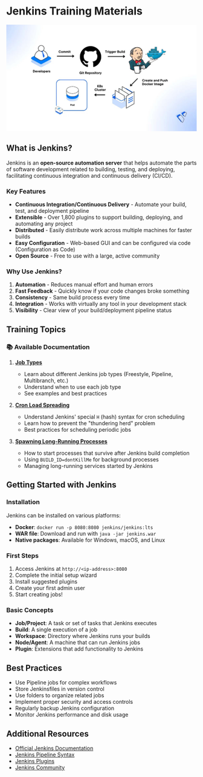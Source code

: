 # Jenkins Training Materials

![Jenkins Logo](./images/jenkins.jpg)

## What is Jenkins?

Jenkins is an **open-source automation server** that helps automate the parts of software development related to building, testing, and deploying, facilitating continuous integration and continuous delivery (CI/CD).

### Key Features
- **Continuous Integration/Continuous Delivery** - Automate your build, test, and deployment pipeline
- **Extensible** - Over 1,800 plugins to support building, deploying, and automating any project
- **Distributed** - Easily distribute work across multiple machines for faster builds
- **Easy Configuration** - Web-based GUI and can be configured via code (Configuration as Code)
- **Open Source** - Free to use with a large, active community

### Why Use Jenkins?
1. **Automation** - Reduces manual effort and human errors
2. **Fast Feedback** - Quickly know if your code changes broke something
3. **Consistency** - Same build process every time
4. **Integration** - Works with virtually any tool in your development stack
5. **Visibility** - Clear view of your build/deployment pipeline status

## Training Topics

### 📚 Available Documentation

1. **[Job Types](./job_types.md)**
   - Learn about different Jenkins job types (Freestyle, Pipeline, Multibranch, etc.)
   - Understand when to use each job type
   - See examples and best practices

2. **[Cron Load Spreading](./cron_load_spreading.md)**
   - Understand Jenkins' special `H` (hash) syntax for cron scheduling
   - Learn how to prevent the "thundering herd" problem
   - Best practices for scheduling periodic jobs

3. **[Spawning Long-Running Processes](./spawning_long_running_processes.md)**
   - How to start processes that survive after Jenkins build completion
   - Using `BUILD_ID=dontKillMe` for background processes
   - Managing long-running services started by Jenkins

## Getting Started with Jenkins

### Installation
Jenkins can be installed on various platforms:
- **Docker**: `docker run -p 8080:8080 jenkins/jenkins:lts`
- **WAR file**: Download and run with `java -jar jenkins.war`
- **Native packages**: Available for Windows, macOS, and Linux

### First Steps
1. Access Jenkins at `http://<ip-address>:8080`
2. Complete the initial setup wizard
3. Install suggested plugins
4. Create your first admin user
5. Start creating jobs!

### Basic Concepts
- **Job/Project**: A task or set of tasks that Jenkins executes
- **Build**: A single execution of a job
- **Workspace**: Directory where Jenkins runs your builds
- **Node/Agent**: A machine that can run Jenkins jobs
- **Plugin**: Extensions that add functionality to Jenkins

## Best Practices
- Use Pipeline jobs for complex workflows
- Store Jenkinsfiles in version control
- Use folders to organize related jobs
- Implement proper security and access controls
- Regularly backup Jenkins configuration
- Monitor Jenkins performance and disk usage

## Additional Resources
- [Official Jenkins Documentation](https://www.jenkins.io/doc/)
- [Jenkins Pipeline Syntax](https://www.jenkins.io/doc/book/pipeline/syntax/)
- [Jenkins Plugins](https://plugins.jenkins.io/)
- [Jenkins Community](https://www.jenkins.io/participate/)